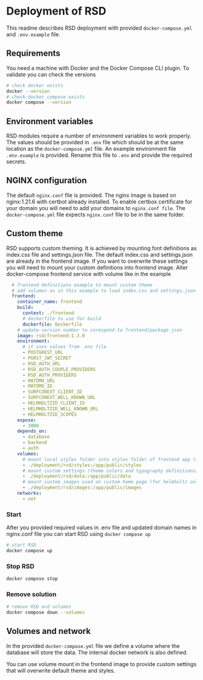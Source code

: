 <!--
SPDX-FileCopyrightText: 2022 Dusan Mijatovic (dv4all)
SPDX-FileCopyrightText: 2022 dv4all
SPDX-FileCopyrightText: 2023 - 2025 Ewan Cahen (Netherlands eScience Center) <e.cahen@esciencecenter.nl>
SPDX-FileCopyrightText: 2023 - 2025 Netherlands eScience Center
SPDX-FileCopyrightText: 2024 Christian Meeßen (GFZ) <christian.meessen@gfz-potsdam.de>
SPDX-FileCopyrightText: 2024 Helmholtz Centre Potsdam - GFZ German Research Centre for Geosciences

SPDX-License-Identifier: CC-BY-4.0
-->

# Deployment of RSD

This readme describes RSD deployment with provided `docker-compose.yml` and `.env.example` file.

## Requirements

You need a machine with Docker and the Docker Compose CLI plugin. To validate you can check the versions

```bash
# check docker exists
docker --version
# check docker compose exists
docker compose --version
```

## Environment variables

RSD modules require a number of environment variables to work properly. The values should be provided in `.env` file which should be at the same location as the `docker-compose.yml` file. An example environment file `.env.example` is provided. Rename this file to `.env` and provide the required secrets.

## NGINX configuration

The default `nginx.conf` file is provided. The nginx image is based on nginx:1.21.6 with certbot already installed.
To enable certbox certificate for your domain you will need to add your domains to `nginx.conf file`. The `docker-compose.yml` file expects `nginx.conf` file to be in the same folder.

## Custom theme

RSD supports custom theming. It is achieved by mounting font definitions as index.css file and settings.json file.
The default index.css and settings.json are already in the frontend image. If you want to overwrite these settings you will need to mount your custom definitions into frontend image. Alter docker-compose frontend service with volume like in the example

```yaml
  # frontend definitions example to mount custom theme
  # add volumes as in this example to load index.css and settings.json
  frontend:
    container_name: frontend
    build:
      context: ./frontend
      # dockerfile to use for build
      dockerfile: Dockerfile
    # update version number to corespond to frontend/package.json
    image: rsd/frontend:1.3.0
    environment:
      # it uses values from .env file
      - POSTGREST_URL
      - PGRST_JWT_SECRET
      - RSD_AUTH_URL
      - RSD_AUTH_COUPLE_PROVIDERS
      - RSD_AUTH_PROVIDERS
      - MATOMO_URL
      - MATOMO_ID
      - SURFCONEXT_CLIENT_ID
      - SURFCONEXT_WELL_KNOWN_URL
      - HELMHOLTZID_CLIENT_ID
      - HELMHOLTZID_WELL_KNOWN_URL
      - HELMHOLTZID_SCOPES
    expose:
      - 3000
    depends_on:
      - database
      - backend
      - auth
    volumes:
      # mount local styles folder into styles folder of frontend app (index.css file is the access point)
      - ./deployment/rsd/styles:/app/public/styles
      # mount custom settings (theme colors and typography definitions) into data folder of frontend app
      - ./deployment/rsd/data:/app/public/data
      # mount custom images used on custom home page (for helmholtz only)
      - ./deployment/rsd/images:/app/public/images
    networks:
      - net
```

### Start

After you provided required values in .env file and updated domain names in nginx.conf file you can start RSD using `docker compose up`

```bash
# start RSD
docker compose up
```

### Stop RSD

```bash
docker compose stop
```

### Remove solution

```bash
# remove RSD and volumes
docker compose down --volumes
```

## Volumes and network

In the provided `docker-compose.yml` file we define a volume where the database will store the data.
The internal docker network is also defined.

You can use volume mount in the frontend image to provide custom settings that will overwrite default theme and styles.
